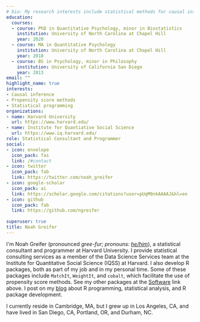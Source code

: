 ```yaml
---
# bio: My research interests include statistical methods for causal inference and statistical programming.
education:
  courses:
  - course: PhD in Quantitative Psychology, minor in Biostatistics
    institution: University of North Carolina at Chapel Hill
    year: 2020
  - course: MA in Quantitative Psychology
    institution: University of North Carolina at Chapel Hill
    year: 2018
  - course: BS in Psychology, minor in Philosophy
    institution: University of California San Diego
    year: 2013
email: ""
highlight_name: true
interests:
- Causal inference
- Propensity score methods
- Statistical programming
organizations:
- name: Harvard University
  url: https://www.harvard.edu/
- name: Institute for Quantiative Social Science
  url: https://www.iq.harvard.edu/
role: Statistical Consultant and Programmer
social:
- icon: envelope
  icon_pack: fas
  link: /#contact
- icon: twitter
  icon_pack: fab
  link: https://twitter.com/noah_greifer
- icon: google-scholar
  icon_pack: ai
  link: https://scholar.google.com/citations?user=pUqM9nkAAAAJ&hl=en
- icon: github
  icon_pack: fab
  link: https://github.com/ngreifer
  
superuser: true
title: Noah Greifer
---
```


I'm Noah Greifer (pronounced *gree-fur*; *pronouns: [he/him](https://www.mypronouns.org/he-him)*), a statistical consultant and programmer at Harvard University. I provide statistical consulting services as a member of the Data Science Services team at the Institute for Quantitative Social Science (IQSS) at Harvard. I also develop R packages, both as part of my job and in my personal time. Some of these packages include `MatchIt`, `WeightIt`, and `cobalt`, which facilitate the use of propensity score methods. See my other packages at the [Software](/software) link above. I post on my [blog](/blog) about R programming, statistical analysis, and R package development.

I currently reside in Cambridge, MA, but I grew up in Los Angeles, CA, and have lived in San Diego, CA, Portland, OR, and Durham, NC.

<!-- {{< icon name="download" pack="fas" >}} Download my {{< staticref "uploads/demo_resume.pdf" "newtab" >}}resumé{{< /staticref >}}. -->
